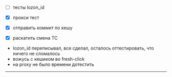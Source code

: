 - [ ] тесты lozon_id
- [x] прокси тест
- [x] отправить коммит по кешу
- [x] раскатить смена ТС







- lozon_id переписывал, все сделал, осталось оттестировать, что ничего не сломалось
- вожусь с кешиком во fresh-click
- на proxy не было времени дотестить

---

